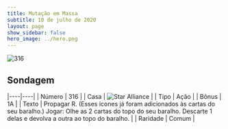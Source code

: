 ```yaml
---
title: Mutação em Massa
subtitle: 10 de julho de 2020
layout: page
show_sidebar: false
hero_image: ../hero.png
---
```


![316](https://cdn.keyforgegame.com/media/card_front/pt/479_316_9F56R8Q5V7CW_pt.png)

## Sondagem

|----|----|
| Número | 316 |
| Casa | ![Star Alliance](https://archonarcana.com/images/thumb/7/7d/Star_Alliance.png/22px-Star_Alliance.png "Aliança Estelar") |
| Tipo | Ação |
| Bônus | 1A |
| Texto | Propagar R. (Esses ícones já foram adicionados às cartas do seu baralho.) Jogar: Olhe as 2 cartas do topo do seu baralho. Descarte 1 delas e devolva a outra ao topo do baralho. |
| Raridade | Comum |
